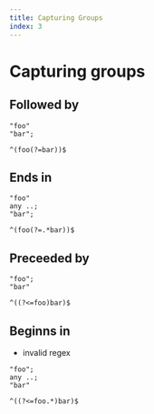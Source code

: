 ```yaml
---
title: Capturing Groups
index: 3
---
```

# Capturing groups



## Followed by

```
"foo"
"bar";
```

```
^(foo(?=bar))$
```



## Ends in

```
"foo"
any ..;
"bar";
```

```
^(foo(?=.*bar))$
```



## Preceeded by

```
"foo";
"bar"
```

```
^((?<=foo)bar)$
```



## Beginns in

- invalid regex

```
"foo";
any ..;
"bar"
```

```
^((?<=foo.*)bar)$
```